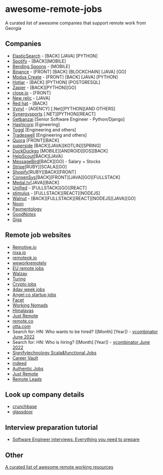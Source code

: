 # awesome-remote-jobs

A curated list of awesome companies that support remote work from Georgia

## Companies

- [ElasticSearch](https://www.elastic.co/) - [BACK] [JAVA] [PYTHON]
- [Spotify](https://www.lifeatspotify.com/jobs?l=remote-emea) - [BACK][MOBILE]
- [Bending Spoons](https://bendingspoons.com/) - [MOBILE]
- [Binance](https://www.binance.com/en/career) - [FRONT] [BACK] [BLOCKCHAIN] [JAVA] [GO]
- [Modus Create](https://moduscreate.com/careers/) - [FRONT] [BACK] [JAVA] [PYTHON]
- [Hotjar](https://www.hotjar.com/) - [BACK] [PYTHON] [POSTGRESQL]
- [Zapier](https://zapier.com/) - [BACK][PYTHON][GO]
- [close.io](https://close.com/) - [FRONT]
- [New relic](https://newrelic.com/) - [JAVA]
- [Red hat](https://www.redhat.com/en/jobs) - [BACK]
- [Vynyl](https://vynyl.com) - [AGENCY] [.Net][PYTHON][AND OTHERS]
- [Synergysports](https://synergysports.com/careers/) [.NET][PYTHON][REACT]
- [Getbanzai](https://www.getbanzai.com/) [Senior Software Engineer - Python/Django]
- [Hashicorp](https://www.hashicorp.com/jobs/engineering) [Egineering]
- [Toggl](https://toggl.com/jobs/) [Engineering and others]
- [Tradeswell](https://www.tradeswell.com/careers/) [Engineering and others]
- [Quora](https://www.quora.com/careers/engineering) [FRONT][BACK]
- [superside](https://www.superside.com/) [BACK][JAVA][KOTLIN][SPRING]
- [DuckDuckgo](https://duckduckgo.com/hiring) [MOBILE][ANDROID][IOS][BACK]
- [HelpScout](https://www.helpscout.com/)[BACK][JAVA]
- [MessageBird](https://www.messagebird.com/en/careers/)[BACK][GO] - Salary + Stocks
- [Stripe](https://stripe.com/jobs/search)[RUBY][SCALA][GO]
- [Shopify](https://www.shopify.com/careers/search)[RUBY][BACK][FRONT]
- [ConsenSys](https://consensys.net/open-roles/)[BACK][FRONT][JAVA][GO][FULLSTACK]
- [Medal.tv](https://medal.tv/)[JAVA][BACK]
- [Unified](https://www.unified.com/careers/) - [FULLSTACK][GO][REACT]
- [stimulus](https://weworkremotely.com/remote-jobs/stimulus-software-engineer) - [FULLSTACK][REACT][NODEJS]
- [Walnut](https://www.walnut.io/jobs#positions) - [BACK][FULLSTACK][REACT][NODEJS][JAVA][GO]
- [Noon](https://careers.learnatnoon.com/)
- [Paymentology](https://www.paymentology.com/about-us/careers)
- [GoodNotes](https://www.goodnotes.com/careers#job-openings)
- [Gigs](https://gigs.com/)

## Remote job websites
- [Remotive.io](https://remotive.io/)
- [nixa.io](https://www.nixa.io/developer)
- [remoteok.io](https://remoteok.io/)
- [weworkremotely](https://weworkremotely.com/)
- [EU remote jobs](https://euremotejobs.com/)
- [Walzay](https://walzay.com/)
- [Turing](https://www.turing.com/)
- [Crypto jobs](https://crypto.jobs/)
- [4day week jobs](https://4dayweek.io/remote-jobs)
- [Angel co startup jobs](https://angel.co/jobs)
- [Facet](https://app.facet.net/jobs/search)
- [Working Nomads](https://www.workingnomads.com/jobs)
- [Himalayas](https://himalayas.app/jobs)
- [Just Remote](https://justremote.co/remote-jobs)
- [remote.co](https://remote.co/)
- [otta.com](https://app.otta.com/)
- Search for: HN: Who wants to be hired? ([Month] [Year]) - [ycombinator June 2022](https://news.ycombinator.com/item?id=31582793)
- Search for: HN: Who is hiring? ([Month] [Year]) - [ycombinator June 2022](https://news.ycombinator.com/item?id=31582796)
- [Signifytechnology Scala&functional Jobs](https://www.signifytechnology.com/jobs)
- [Career Vault](https://www.careervault.io/remote-jobs/)
- [indeed](https://www.indeed.com/)
- [Authentic Jobs](https://authenticjobs.com/)
- [Just Remote](https://justremote.co/remote-jobs)
- [Remote Leads](https://remoteleads.io/)

## Look up company details
- [crunchbase](https://www.crunchbase.com)
- [glassdoor](https://www.glassdoor.com)

## Interview preparation tutorial
- [Software Engineer interviews: Everything you need to prepare](https://www.techinterviewhandbook.org/software-engineering-interview-guide/)

## Other

[A curated list of awesome remote working resources](https://github.com/lukasz-madon/awesome-remote-job)
